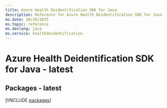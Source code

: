 ```yaml
---
title: Azure Health Deidentification SDK for Java
description: Reference for Azure Health Deidentification SDK for Java
ms.date: 10/20/2025
ms.topic: reference
ms.devlang: java
ms.service: healthdeidentification
---
```

# Azure Health Deidentification SDK for Java - latest
## Packages - latest
[!INCLUDE [packages](health-deidentification-index.md)]